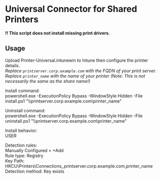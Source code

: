 # Universal Connector for Shared Printers

**!! This script does not install missing print drivers.**

## Usage
Upload Printer-Universal.intunewin to Intune then configure the printer details.  
_Replace `printserver.corp.example.com` with the FQDN of your print server._  
_Replace `printer_name` with the name of your printer (Note: This is not necessarily the same as the share name!)_  
  
Install command:  
powershell.exe -ExecutionPolicy Bypass -WindowStyle Hidden -File install.ps1 "\\\\printserver.corp.example.com\\printer_name"  
  
Uninstall command:  
powershell.exe -ExecutionPolicy Bypass -WindowStyle Hidden -File uninstall.ps1 "\\\\printserver.corp.example.com\\printer_name"  
  
Install behavior:  
USER  
  
Detection rules:  
Manually Configured > +Add  
Rule type: Registry  
Key Path: HKCU\Printers\Connections\,,printserver.corp.example.com,printer_name  
Detection method: Key exists  
